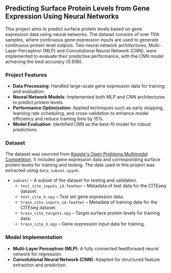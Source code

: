 ## Predicting Surface Protein Levels from Gene Expression Using Neural Networks  
This project aims to predict surface protein levels based on gene expression data using neural networks. The dataset consists of over 110k samples, where continuous gene expression inputs are used to generate continuous protein level outputs. Two neural network architectures, Multi-Layer Perceptron (MLP) and Convolutional Neural Network (CNN), were implemented to evaluate their predictive performance, with the CNN model achieving the best accuracy (0.936).  

### Project Features  
- **Data Processing**: Handled large-scale gene expression data for training and evaluation.  
- **Neural Network Models**: Implemented both MLP and CNN architectures to predict protein levels.  
- **Performance Optimization**: Applied techniques such as early stopping, learning rate scheduling, and cross-validation to enhance model efficiency and reduce training time by 15%.  
- **Model Evaluation**: Identified CNN as the best-fit model for robust predictions.  

### Dataset  
The dataset was sourced from [Kaggle's Open Problems Multimodal Competition](https://www.kaggle.com/competitions/open-problems-multimodal/overview). 
It includes gene expression data and corresponding surface protein levels for training and testing. 
The data used in this project was extracted using `data_subset.ipynb`.
- `subset/` – A subset of the dataset for testing and validation.  
  - `test_cite_inputs_id.feather` – Metadata of test data for the CITEseq dataset.  
  - `test_cite_X.npy` – Test set gene expression data.  
  - `train_cite_inputs_id.feather` – Metadata of training data for the CITEseq dataset.  
  - `train_cite_targets.npy` – Target surface protein levels for training data.  
  - `train_cite_X.npy` – Gene expression input data for training.  

### Model Implementation  
- **Multi-Layer Perceptron (MLP)**: A fully connected feedforward neural network for regression.  
- **Convolutional Neural Network (CNN)**: Adapted for structured feature extraction and prediction.  
